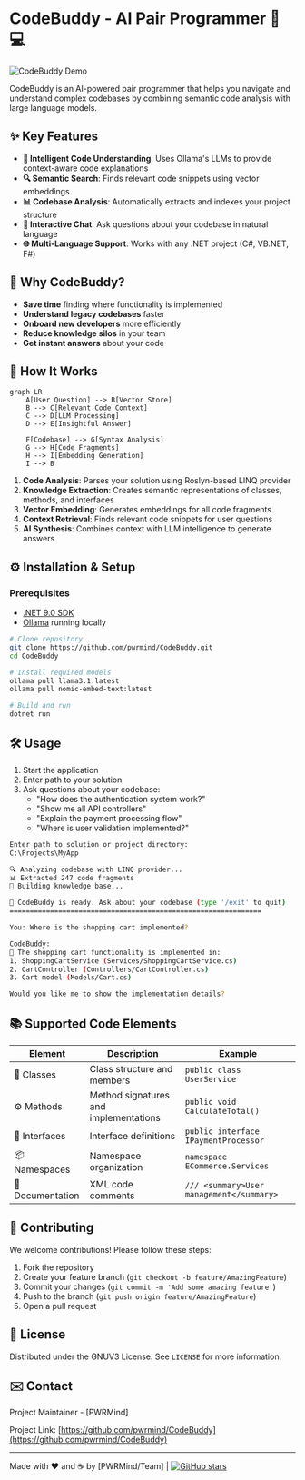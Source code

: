 # CodeBuddy - AI Pair Programmer 🤖💻

![CodeBuddy Demo](https://via.placeholder.com/800x400?text=CodeBuddy+Demo+Placeholder)

CodeBuddy is an AI-powered pair programmer that helps you navigate and understand complex codebases by combining semantic code analysis with large language models.

## ✨ Key Features

- **🧠 Intelligent Code Understanding**: Uses Ollama's LLMs to provide context-aware code explanations
- **🔍 Semantic Search**: Finds relevant code snippets using vector embeddings
- **📊 Codebase Analysis**: Automatically extracts and indexes your project structure
- **💬 Interactive Chat**: Ask questions about your codebase in natural language
- **🌐 Multi-Language Support**: Works with any .NET project (C#, VB.NET, F#)

## 🚀 Why CodeBuddy?

- **Save time** finding where functionality is implemented
- **Understand legacy codebases** faster
- **Onboard new developers** more efficiently
- **Reduce knowledge silos** in your team
- **Get instant answers** about your code

## 🧩 How It Works

```mermaid
graph LR
    A[User Question] --> B[Vector Store]
    B --> C[Relevant Code Context]
    C --> D[LLM Processing]
    D --> E[Insightful Answer]
    
    F[Codebase] --> G[Syntax Analysis]
    G --> H[Code Fragments]
    H --> I[Embedding Generation]
    I --> B
```

1. **Code Analysis**: Parses your solution using Roslyn-based LINQ provider
2. **Knowledge Extraction**: Creates semantic representations of classes, methods, and interfaces
3. **Vector Embedding**: Generates embeddings for all code fragments
4. **Context Retrieval**: Finds relevant code snippets for user questions
5. **AI Synthesis**: Combines context with LLM intelligence to generate answers

## ⚙️ Installation & Setup

### Prerequisites
- [.NET 9.0 SDK](https://dotnet.microsoft.com/download)
- [Ollama](https://ollama.com/) running locally

```bash
# Clone repository
git clone https://github.com/pwrmind/CodeBuddy.git
cd CodeBuddy

# Install required models
ollama pull llama3.1:latest
ollama pull nomic-embed-text:latest

# Build and run
dotnet run
```

## 🛠️ Usage

1. Start the application
2. Enter path to your solution
3. Ask questions about your codebase:
   - "How does the authentication system work?"
   - "Show me all API controllers"
   - "Explain the payment processing flow"
   - "Where is user validation implemented?"

```bash
Enter path to solution or project directory:
C:\Projects\MyApp

🔍 Analyzing codebase with LINQ provider...
📊 Extracted 247 code fragments
🧠 Building knowledge base...

💬 CodeBuddy is ready. Ask about your codebase (type '/exit' to quit)
==============================================================

You: Where is the shopping cart implemented?

CodeBuddy: 
🛒 The shopping cart functionality is implemented in:
1. ShoppingCartService (Services/ShoppingCartService.cs)
2. CartController (Controllers/CartController.cs)
3. Cart model (Models/Cart.cs)

Would you like me to show the implementation details?
```

## 📚 Supported Code Elements

| Element | Description | Example |
|---------|-------------|---------|
| 🧩 Classes | Class structure and members | `public class UserService` |
| ⚙️ Methods | Method signatures and implementations | `public void CalculateTotal()` |
| 🔌 Interfaces | Interface definitions | `public interface IPaymentProcessor` |
| 📦 Namespaces | Namespace organization | `namespace ECommerce.Services` |
| 📝 Documentation | XML code comments | `/// <summary>User management</summary>` |

## 🤝 Contributing

We welcome contributions! Please follow these steps:

1. Fork the repository
2. Create your feature branch (`git checkout -b feature/AmazingFeature`)
3. Commit your changes (`git commit -m 'Add some amazing feature'`)
4. Push to the branch (`git push origin feature/AmazingFeature`)
5. Open a pull request

## 📜 License

Distributed under the GNUV3 License. See `LICENSE` for more information.

## ✉️ Contact

Project Maintainer - [PWRMind]

Project Link: [https://github.com/pwrmind/CodeBuddy](https://github.com/pwrmind/CodeBuddy)

---

Made with ❤️ and ☕ by [PWRMind/Team] | [![GitHub stars](https://img.shields.io/github/stars/pwrmind/CodeBuddy?style=social)](https://github.com/pwrmind/CodeBuddy)